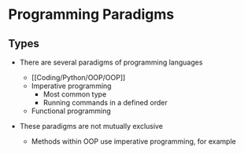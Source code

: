 # Programming Paradigms

## Types
- There are several paradigms of programming languages
	- [[Coding/Python/OOP/OOP]]
	- Imperative programming
		- Most common type
		- Running commands in a defined order
	- Functional programming

- These paradigms are not mutually exclusive
	- Methods within OOP use imperative programming, for example